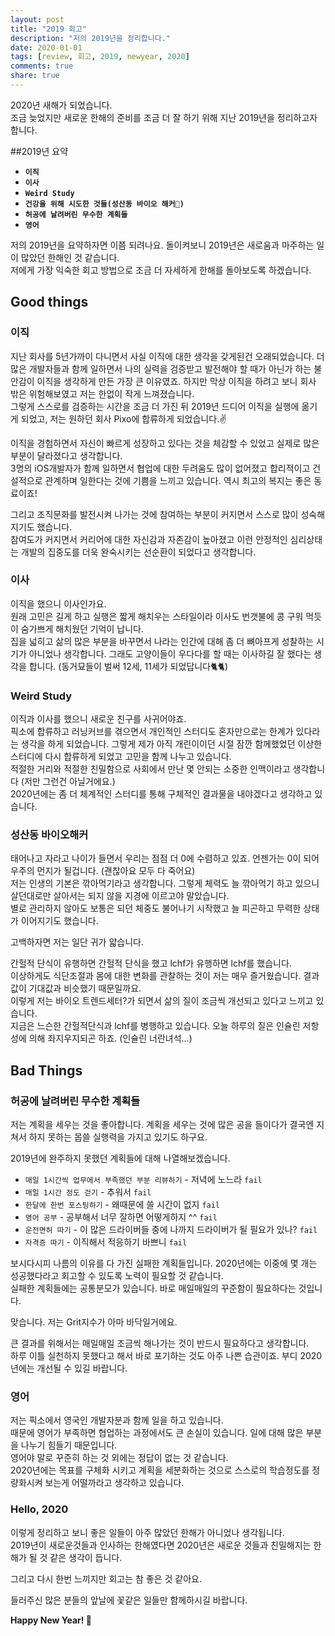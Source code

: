```yaml
---
layout: post
title: "2019 회고"
description: "저의 2019년을 정리합니다."
date: 2020-01-01
tags: [review, 회고, 2019, newyear, 2020]
comments: true
share: true
---
```

 
2020년 새해가 되었습니다.  
조금 늦었지만 새로운 한해의 준비를 조금 더 잘 하기 위해 지난 2019년을 정리하고자 합니다.

##2019년 요약
- **`이직`**
- **`이사`**
- **`Weird Study`**
- **`건강을 위해 시도한 것들(성산동 바이오 해커😬)`**
- **`허공에 날려버린 무수한 계획들`**
- **`영어`**


저의 2019년을 요약하자면 이쯤 되려나요. 돌이켜보니 2019년은 새로움과 마주하는 일이 많았던 한해인 것 같습니다.  
저에게 가장 익숙한 회고 방법으로 조금 더 자세하게 한해를 돌아보도록 하겠습니다.

## Good things
### 이직
지난 회사를 5년가까이 다니면서 사실 이직에 대한 생각을 갖게된건 오래되었습니다. 더 많은 개발자들과 함께 일하면서 나의 실력을 검증받고 발전해야 할 때가 아닌가 하는 불안감이 이직을 생각하게 만든 가장 큰 이유였죠. 하지만 막상 이직을 하려고 보니 회사 밖은 위험해보였고 저는 한없이 작게 느껴졌습니다.  
그렇게 스스로를 검증하는 시간을 조금 더 가진 뒤 2019년 드디어 이직을 실행에 옮기게 되었고, 저는 원하던 회사 Pixo에 합류하게 되었습니다.✌  

이직을 경험하면서 자신이 빠르게 성장하고 있다는 것을 체감할 수 있었고 실제로 많은 부분이 달라졌다고 생각합니다.  
3명의 iOS개발자가 함께 일하면서 협업에 대한 두려움도 많이 없어졌고 합리적이고 건설적으로 관계하며 일한다는 것에 기쁨을 느끼고 있습니다. 역시 최고의 복지는 좋은 동료이죠!  

그리고 조직문화를 발전시켜 나가는 것에 참여하는 부분이 커지면서 스스로 많이 성숙해지기도 했습니다.  
참여도가 커지면서 커리어에 대한 자신감과 자존감이 높아졌고 이런 안정적인 심리상태는 개발의 집중도를 더욱 완숙시키는 선순환이 되었다고 생각합니다. 

### 이사
이직을 했으니 이사인가요.  
원래 고민은 길게 하고 실행은 짧게 해치우는 스타일이라 이사도 번갯불에 콩 구워 먹듯이 숨가쁘게 해치웠던 기억이 납니다.  
집을 넓히고 삶의 많은 부분을 바꾸면서 나라는 인간에 대해 좀 더 뼈아프게 성찰하는 시기가 아니었나 생각합니다. 그래도 고양이들이 우다다를 할 때는 이사하길 잘 했다는 생각을 합니다. (동거묘들이 벌써 12세, 11세가 되었답니다🐈🐈)

### Weird Study
이직과 이사를 했으니 새로운 친구를 사귀어야죠.  
픽소에 합류하고 러닝커브를 겪으면서 개인적인 스터디도 혼자만으로는 한계가 있다라는 생각을 하게 되었습니다. 그렇게 제가 아직 개린이이던 시절 잠깐 함께했었던 이상한 스터디에 다시 합류하게 되었고 고민을 함께 나누고 있습니다.  
적절한 거리와 적절한 친밀함으로 사회에서 만난 몇 안되는 소중한 인맥이라고 생각합니다 (저만 그런건 아닐거에요.)  
2020년에는 좀 더 체계적인 스터디를 통해 구체적인 결과물을 내야겠다고 생각하고 있습니다. 

### 성산동 바이오해커
태어나고 자라고 나이가 들면서 우리는 점점 더 0에 수렴하고 있죠. 언젠가는 0이 되어 우주의 먼지가 될겁니다. (괜찮아요 모두 다 죽어요)  
저는 인생의 기본은 깎아먹기라고 생각합니다. 그렇게 체력도 늘 깎아먹기 하고 있으니 살던대로만 살아서는 되지 않을 지경에 이르고야 말았습니다.  
별로 관리하지 않아도 보통은 되던 체중도 불어나기 시작했고 늘 피곤하고 무력한 상태가 이어지기도 했습니다.   

고백하자면 저는 일단 귀가 얇습니다.  

간헐적 단식이 유행하면 간헐적 단식을 했고 lchf가 유행하면 lchf를 했습니다.  
이상하게도 식단조절과 몸에 대한 변화를 관찰하는 것이 저는 매우 즐거웠습니다. 결과값이 기대값과 비슷했기 때문일까요.  
이렇게 저는 바이오 트렌드세터?가 되면서 삶의 질이 조금씩 개선되고 있다고 느끼고 있습니다.  
지금은 느슨한 간헐적단식과 lchf를 병행하고 있습니다. 오늘 하루의 질은 인슐린 저항성에 의해 좌지우지되곤 하죠. (인슐린 너란녀석...)

## Bad Things
### 허공에 날려버린 무수한 계획들
저는 계획을 세우는 것을 좋아합니다. 계획을 세우는 것에 많은 공을 들이다가 결국엔 지쳐서 하지 못하는 몹쓸 
실행력을 가지고 있기도 하구요.  

2019년에 완주하지 못했던 계획들에 대해 나열해보겠습니다.   

- `매일 1시간씩 업무에서 부족했던 부분 리뷰하기` - 저녁에 노느라 `fail`  
- `매일 1시간 정도 걷기` - 추워서 `fail`  
- `한달에 한번 포스팅하기` - 왜때문에 쓸 시간이 없지 `fail`  
- `영어 공부` - 공부해서 너무 잘하면 어떻게하지 ^^ `fail`  
- `운전면허 따기` - 이 많은 드라이버들 중에 나까지 드라이버가 될 필요가 있나? `fail`  
- `자격증 따기` - 이직해서 적응하기 바쁘니 `fail`  

보시다시피 나름의 이유를 다 가진 실패한 계획들입니다. 2020년에는 이중에 몇 개는 성공했다라고 회고할 수 있도록 노력이 필요할 것 같습니다.  
실패한 계획들에는 공통분모가 있습니다. 바로 매일매일의 꾸준함이 필요하다는 것입니다.  

맞습니다. 저는 Grit지수가 아마 바닥일거에요.  

큰 결과를 위해서는 매일매일 조금씩 해나가는 것이 반드시 필요하다고 생각합니다.  
하루 이틀 실천하지 못했다고 해서 바로 포기하는 것도 아주 나쁜 습관이죠. 부디 2020년에는 개선될 수 있길 바랍니다.

### 영어
저는 픽소에서 영국인 개발자분과 함께 일을 하고 있습니다.  
때문에 영어가 부족하면 협업하는 과정에서도 큰 손실이 있습니다. 일에 대해 많은 부분을 나누기 힘들기 때문입니다.  
영어야 말로 꾸준히 하는 것 외에는 정답이 없는 것 같습니다.  
2020년에는 목표를 구체화 시키고 계획을 세분화하는 것으로 스스로의 학습정도를 정량화시켜 보는게 어떨까라고 생각하고 있습니다. 

### Hello, 2020
이렇게 정리하고 보니 좋은 일들이 아주 많았던 한해가 아니었나 생각됩니다.  
2019년이 새로운것들과 인사하는 한해였다면 2020년은 새로운 것들과 친밀해지는 한해가 될 것 같은 생각이 듭니다.  

그리고 다시 한번 느끼지만 회고는 참 좋은 것 같아요.  

들러주신 많은 분들의 앞날에 꽃같은 일들만 함께하시길 바랍니다.  

**Happy New Year! 🎉**







